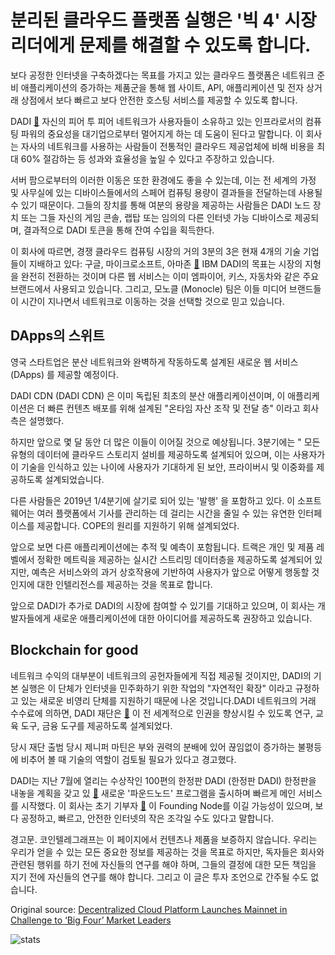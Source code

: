 # 분리된 클라우드 플랫폼 실행은 '빅 4' 시장 리더에게 문제를 해결할 수 있도록 합니다.

보다 공정한 인터넷을 구축하겠다는 목표를 가지고 있는 클라우드 플랫폼은 네트워크 준비 애플리케이션의 증가하는 제품군을 통해 웹 사이트, API, 애플리케이션 및 전자 상거래 상점에서 보다 빠르고 보다 안전한 호스팅 서비스를 제공할 수 있도록 합니다.

DADI  [🔗](http://www.dadi.cloud)  자신의 피어 투 피어 네트워크가 사용자들이 소유하고 있는 인프라로서의 컴퓨팅 파워의 중요성을 대기업으로부터 멀어지게 하는 데 도움이 된다고 말합니다. 이 회사는 자사의 네트워크를 사용하는 사람들이 전통적인 클라우드 제공업체에 비해 비용을 최대 60% 절감하는 등 성과와 효율성을 높일 수 있다고 주장하고 있습니다.

서버 팜으로부터의 이러한 이동은 또한 환경에도 좋을 수 있는데, 이는 전 세계의 가정 및 사무실에 있는 디바이스들에서의 스페어 컴퓨팅 용량이 결과들을 전달하는데 사용될 수 있기 때문이다. 그들의 장치를 통해 여분의 용량을 제공하는 사람들은 DADI 노드 장치 또는 그들 자신의 게임 콘솔, 랩탑 또는 임의의 다른 인터넷 가능 디바이스로 제공되며, 결과적으로 DADI 토큰을 통해 잔여 수입을 획득한다.

이 회사에 따르면, 경쟁 클라우드 컴퓨팅 시장의 거의 3분의 3은 현재 4개의 기술 기업들이 지배하고 있다: 구글, 마이크로소프트, 아마존  [🔗](https://cointelegraph.com/news/amazon-microsofts-move-to-blockchain-centralized-companies-into-decentralized-ecosystem)  IBM DADI의 목표는 시장의 지형을 완전히 전환하는 것이며 다른 웹 서비스는 이미 엠파이어, 키스, 자동차와 같은 주요 브랜드에서 사용되고 있습니다. 그리고, 모노클 (Monocle) 팀은 이들 미디어 브랜드들이 시간이 지나면서 네트워크로 이동하는 것을 선택할 것으로 믿고 있습니다.

## DApps의 스위트

영국 스타트업은 분산 네트워크와 완벽하게 작동하도록 설계된 새로운 웹 서비스 (DApps) 를 제공할 예정이다.

DADI CDN (DADI CDN) 은 이미 독립된 최초의 분산 애플리케이션이며, 이 애플리케이션은 더 빠른 컨텐츠 배포를 위해 설계된 "온타임 자산 조작 및 전달 층" 이라고 회사측은 설명했다.

하지만 앞으로 몇 달 동안 더 많은 이들이 이어질 것으로 예상됩니다. 3분기에는 " 모든 유형의 데이터에 클라우드 스토리지 설비를 제공하도록 설계되어 있으며, 이는 사용자가 이 기술을 인식하고 있는 나이에 사용자가 기대하게 된 보안, 프라이버시 및 이중화를 제공하도록 설계되었습니다.

다른 사람들은 2019년 1/4분기에 살기로 되어 있는 '발행' 을 포함하고 있다. 이 소프트웨어는 여러 플랫폼에서 기사를 관리하는 데 걸리는 시간을 줄일 수 있는 유연한 인터페이스를 제공합니다. COPE의 원리를 지원하기 위해 설계되었다.

앞으로 보면 다른 애플리케이션에는 추적 및 예측이 포함됩니다. 트랙은 개인 및 제품 레벨에서 정확한 메트릭을 제공하는 실시간 스트리밍 데이터층을 제공하도록 설계되어 있지만, 예측은 서비스와의 과거 상호작용에 기반하여 사용자가 앞으로 어떻게 행동할 것인지에 대한 인텔리전스를 제공하는 것을 목표로 합니다.

앞으로 DADI가 추가로 DADI의 시장에 참여할 수 있기를 기대하고 있으며, 이 회사는 개발자들에게 새로운 애플리케이션에 대한 아이디어를 제공하도록 권장하고 있습니다.

## Blockchain for good

네트워크 수익의 대부분이 네트워크의 공헌자들에게 직접 제공될 것이지만, DADI의 기본 실행은 이 단체가 인터넷을 민주화하기 위한 작업의 "자연적인 확장" 이라고 규정하고 있는 새로운 비영리 단체를 지원하기 때문에 나온 것입니다.DADI 네트워크의 거래 수수료에 의하면, DADI 재단은  [🔗](https://dadi.foundation/) 이 전 세계적으로 인권을 향상시킬 수 있도록 연구, 교육 도구, 금융 도구를 제공하도록 설계되었다.

당시 재단 출범 당시 제니퍼 마틴은 부와 권력의 분배에 있어 끊임없이 증가하는 불평등에 비추어 볼 때 기술의 역할이 검토될 필요가 있다고 경고했다.

DADI는 지난 7월에 열리는 수상작인 100편의 한정판 DADI (한정판 DADI) 한정판을 내놓을 계획을 갖고 있  [🔗](https://medium.com/dadi/founding-node-programme-ead2dd7f605b)  새로운 '파운드노드' 프로그램을 출시하며 빠르게 메인 서비스를 시작했다. 이 회사는 초기 기부자  [🔗](https://dadi.cloud/en/contribute/) 이 Founding Node를 이길 가능성이 있으며, 보다 공정하고, 빠르고, 안전한 인터넷의 작은 조각일 수도 있다고 말합니다.



경고문. 코인텔레그래프는 이 페이지에서 컨텐츠나 제품을 보증하지 않습니다. 우리는 우리가 얻을 수 있는 모든 중요한 정보를 제공하는 것을 목표로 하지만, 독자들은 회사와 관련된 행위를 하기 전에 자신들의 연구를 해야 하며, 그들의 결정에 대한 모든 책임을 지기 전에 자신들의 연구를 해야 합니다. 그리고 이 글은 투자 조언으로 간주될 수도 없습니다.

Original source: [Decentralized Cloud Platform Launches Mainnet in Challenge to ‘Big Four’ Market Leaders](https://cointelegraph.com/news/decentralized-cloud-platform-launches-mainnet-in-challenge-to-big-four-market-leaders)

![stats](https://c.statcounter.com/11760860/0/a89fa40b/1/ "stats")
